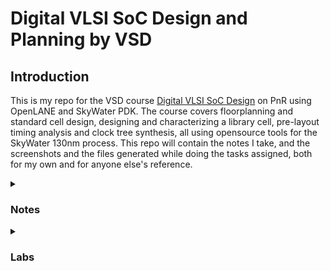 <h1> Digital VLSI SoC Design and Planning by VSD </h1>
<h2> Introduction </h2>

This is my repo for the VSD course [Digital VLSI SoC Design](https://vsdsquadron.vlsisystemdesign.com/digital-vlsi-soc-design-and-planning/) on PnR using OpenLANE and SkyWater PDK. The course covers floorplanning and standard cell design, designing and characterizing a library cell, pre-layout timing analysis and clock tree synthesis, all using opensource tools for the SkyWater 130nm process. This repo will contain the notes I take, and the screenshots and the files generated while doing the tasks assigned, both for my own and for anyone else's reference.

<details>
<summary> <h3>Notes</h3> </summary>
  
</details>

<details>
<summary> <h3>Labs</h3> </summary>
<details>
<summary> <h4>Day 1</h4> </summary>

1. The directory containing OpenLANE is cd'ed to, using the command: 

```bash
cd ~/Desktop/work/tools/openlane_working_dir/openlane
```

2. The script to enter the interactive shell of the docker container containing openLANE has been aliased to the alias given below. This has to be run next:

```
docker
```

3. Now that we have entered the shell of the container, we run openLANE. OpenLANE can be run in two modes: autonomous or interactive. we run openLANE in interactive mode by running the script:
```
./flow.tcl -interactive
```
&ensp; &ensp; &ensp; This opens a tcl shell that accepts tcl commands.

4. Required package is loaded with the tcl command:

```tcl
package require openlane 0.9
```
![A screenshot of the terminal of the process till now]()

</details>

</details>


